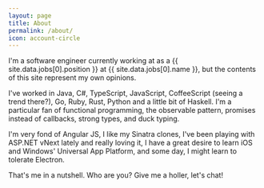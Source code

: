 ```yaml
---
layout: page
title: About
permalink: /about/
icon: account-circle
---
```


I'm a software engineer currently working at as a
{{ site.data.jobs[0].position }} at {{ site.data.jobs[0].name }}, but the
contents of this site represent my own opinions.

I've worked in Java, C#, TypeScript, JavaScript, CoffeeScript
(seeing a trend there?), Go, Ruby, Rust, Python and a little bit
of Haskell. I'm a particular fan of functional programming, the
observable pattern, promises instead of callbacks, strong types,
and duck typing.

I'm very fond of Angular JS, I like my Sinatra clones, I've been
playing with ASP.NET vNext lately and really loving it, I have
a great desire to learn iOS and Windows' Universal App Platform,
and some day, I might learn to tolerate Electron.

That's me in a nutshell. Who are you? Give me a holler, let's chat!
